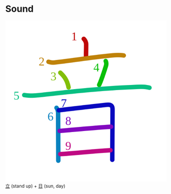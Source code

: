 # Sound
![97f3](Kanji/kanji-colorize/97f3.svg)
 [立](Kanji/kanji-dict/立.md) (stand up) + [日](Kanji/kanji-dict/日.md) (sun, day) 